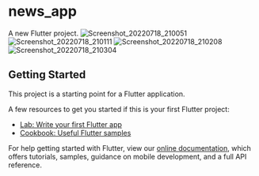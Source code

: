 # news_app

A new Flutter project.
![Screenshot_20220718_210051](https://user-images.githubusercontent.com/66803809/179602104-619451da-6be0-45c9-8dea-bf31b2f4d1a3.png)
![Screenshot_20220718_210111](https://user-images.githubusercontent.com/66803809/179602115-de6f9f41-ec49-4703-9ca3-a0270f7ccb78.png)
![Screenshot_20220718_210208](https://user-images.githubusercontent.com/66803809/179602128-8d2f0251-b0c3-4913-9865-06dfcd3becba.png)
![Screenshot_20220718_210304](https://user-images.githubusercontent.com/66803809/179602138-c6bc16e6-6936-4b5f-a42d-a7ec2370fdc3.png)

## Getting Started

This project is a starting point for a Flutter application.

A few resources to get you started if this is your first Flutter project:

- [Lab: Write your first Flutter app](https://flutter.dev/docs/get-started/codelab)
- [Cookbook: Useful Flutter samples](https://flutter.dev/docs/cookbook)

For help getting started with Flutter, view our
[online documentation](https://flutter.dev/docs), which offers tutorials,
samples, guidance on mobile development, and a full API reference.

